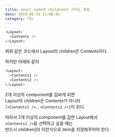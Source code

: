```yaml
---
title: react node의 children이 가지는 특징
date: 2019-06-19 21:06:93
category: TIL
---
```


```js
<Layout>
  <Contents />
</Layout>
```

위와 같은 코드에서 Layout의 children은 Contents이다.
  
하지만 아래와 같이  

```js
<Layout>
  <Contents1 />
  <Contents2 />
</Layout>
```

2개 이상의 component를 감싸게 되면  
Layout의 children은 Contents가 아니라  
`[<Contents1 />, <Contents2 />]`이 된다.  
  
따라서 2개 이상의 component를 감싼 Layout에서  
`<Contents1 />`을 선택하고 싶을 때는  
반드시 children[0] 이런식으로 item을 지정해주어야 한다.
